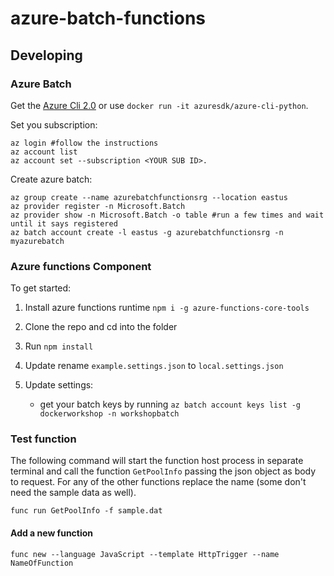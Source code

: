 # azure-batch-functions

## Developing

### Azure Batch
Get the [Azure Cli 2.0](https://docs.microsoft.com/en-us/cli/azure/overview) or use ```docker run -it azuresdk/azure-cli-python```.

Set you subscription:

```
az login #follow the instructions
az account list
az account set --subscription <YOUR SUB ID>.  
```

Create azure batch:

```
az group create --name azurebatchfunctionsrg --location eastus
az provider register -n Microsoft.Batch
az provider show -n Microsoft.Batch -o table #run a few times and wait until it says registered
az batch account create -l eastus -g azurebatchfunctionsrg -n myazurebatch
```

### Azure functions Component
To get started:

1. Install azure functions runtime ```npm i -g azure-functions-core-tools```
2. Clone the repo and cd into the folder
3.  Run ```npm install```
4. Update rename  ```example.settings.json``` to ```local.settings.json```
5. Update settings:
    
    - get your batch keys by running ```az batch account keys list -g dockerworkshop -n workshopbatch```

### Test function
The following command will start the function host process in separate terminal and call the function ```GetPoolInfo``` passing the json object as body to request.  For any of the other functions replace the name (some don't need the sample data as well). 

```
func run GetPoolInfo -f sample.dat
```

#### Add a new function

```
func new --language JavaScript --template HttpTrigger --name NameOfFunction
```

